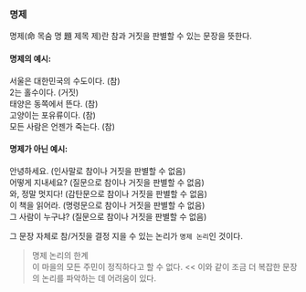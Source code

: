### 명제
명제(命 목숨 명 題 제목 제)란 참과 거짓을 판별할 수 있는 문장을 뜻한다.

#### 명제의 예시:
서울은 대한민국의 수도이다. (참)   
2는 홀수이다. (거짓)   
태양은 동쪽에서 뜬다. (참)   
고양이는 포유류이다. (참)   
모든 사람은 언젠가 죽는다. (참)   

#### 명제가 아닌 예시:
안녕하세요. (인사말로 참이나 거짓을 판별할 수 없음)   
어떻게 지내세요? (질문으로 참이나 거짓을 판별할 수 없음)   
와, 정말 멋지다! (감탄문으로 참이나 거짓을 판별할 수 없음)   
이 책을 읽어라. (명령문으로 참이나 거짓을 판별할 수 없음)   
그 사람이 누구냐? (질문으로 참이나 거짓을 판별할 수 없음)   

그 문장 자체로 참/거짓을 결정 지을 수 있는 논리가 `명제 논리`인 것이다.

>명제 논리의 한계   
이 마을의 모든 주민이 정직하다고 할 수 없다. << 이와 같이 조금 더 복잡한 문장의 논리를 파악하는 데 어려움이 있다.

